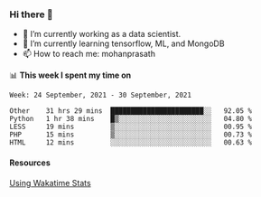 ### Hi there 👋

- 🔭 I’m currently working as a data scientist.
- 🌱 I’m currently learning tensorflow, ML, and MongoDB
- 📫 How to reach me: mohanprasath

📊 **This week I spent my time on**
<!--START_SECTION:waka-->
```text
Week: 24 September, 2021 - 30 September, 2021

Other    31 hrs 29 mins  ███████████████████████░░   92.05 % 
Python   1 hr 38 mins    █▒░░░░░░░░░░░░░░░░░░░░░░░   04.80 % 
LESS     19 mins         ▒░░░░░░░░░░░░░░░░░░░░░░░░   00.95 % 
PHP      15 mins         ▒░░░░░░░░░░░░░░░░░░░░░░░░   00.73 % 
HTML     12 mins         ░░░░░░░░░░░░░░░░░░░░░░░░░   00.63 % 
```
<!--END_SECTION:waka-->

#### Resources
[Using Wakatime Stats](https://github.com/marketplace/actions/waka-readme)
